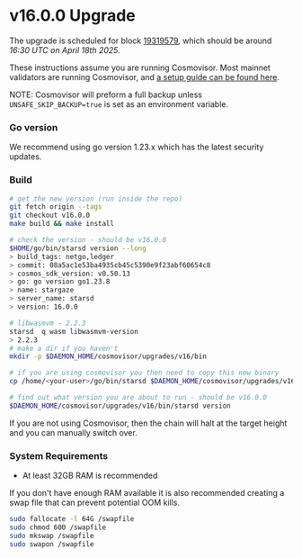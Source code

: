 # v16.0.0 Upgrade

The upgrade is scheduled for block [19319579](https://www.mintscan.io/stargaze/block/19319579), which should be around _16:30 UTC on April 18th 2025_.

These instructions assume you are running Cosmovisor. Most mainnet validators are running Cosmovisor, and [a setup guide can be found here](https://docs.cosmos.network/v0.50/build/tooling/cosmovisor#installation).

NOTE: Cosmovisor will preform a full backup unless `UNSAFE_SKIP_BACKUP=true` is set as an environment variable.

### Go version

We recommend using go version 1.23.x which has the latest security updates.

### Build

```bash
# get the new version (run inside the repo)
git fetch origin --tags
git checkout v16.0.0
make build && make install

# check the version - should be v16.0.0
$HOME/go/bin/starsd version --long
> build_tags: netgo,ledger
> commit: 08a5ac1e53ba4935cb45c5390e9f23abf60654c8
> cosmos_sdk_version: v0.50.13
> go: go version go1.23.8
> name: stargaze
> server_name: starsd
> version: 16.0.0

# libwasmvm - 2.2.3
starsd  q wasm libwasmvm-version
> 2.2.3
# make a dir if you haven't
mkdir -p $DAEMON_HOME/cosmovisor/upgrades/v16/bin

# if you are using cosmovisor you then need to copy this new binary
cp /home/<your-user>/go/bin/starsd $DAEMON_HOME/cosmovisor/upgrades/v16/bin

# find out what version you are about to run - should be v16.0.0
$DAEMON_HOME/cosmovisor/upgrades/v16/bin/starsd version


```

If you are not using Cosmovisor, then the chain will halt at the target height and you can manually switch over.

### System Requirements

- At least 32GB RAM is recommended

If you don't have enough RAM available it is also recommended creating a swap file that can prevent potential OOM kills.

```bash
sudo fallocate -l 64G /swapfile
sudo chmod 600 /swapfile
sudo mkswap /swapfile
sudo swapon /swapfile
```
